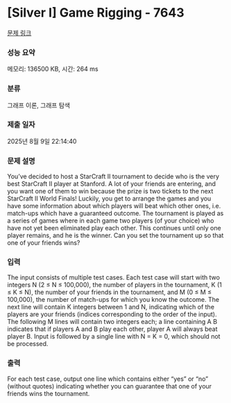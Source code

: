 # [Silver I] Game Rigging - 7643 

[문제 링크](https://www.acmicpc.net/problem/7643) 

### 성능 요약

메모리: 136500 KB, 시간: 264 ms

### 분류

그래프 이론, 그래프 탐색

### 제출 일자

2025년 8월 9일 22:14:40

### 문제 설명

<p>You’ve decided to host a StarCraft II tournament to decide who is the very best StarCraft II player at Stanford. A lot of your friends are entering, and you want one of them to win because the prize is two tickets to the next StarCraft II World Finals! Luckily, you get to arrange the games and you have some information about which players will beat which other ones, i.e. match-ups which have a guaranteed outcome. The tournament is played as a series of games where in each game two players (of your choice) who have not yet been eliminated play each other. This continues until only one player remains, and he is the winner. Can you set the tournament up so that one of your friends wins?</p>

### 입력 

 <p>The input consists of multiple test cases. Each test case will start with two integers N (2 ≤ N ≤ 100,000), the number of players in the tournament, K (1 ≤ K ≤ N), the number of your friends in the tournament, and M (0 ≤ M ≤ 100,000), the number of match-ups for which you know the outcome. The next line will contain K integers between 1 and N, indicating which of the players are your friends (indices corresponding to the order of the input). The following M lines will contain two integers each; a line containing A B indicates that if players A and B play each other, player A will always beat player B. Input is followed by a single line with N = K = 0, which should not be processed.</p>

### 출력 

 <p>For each test case, output one line which contains either “yes” or “no” (without quotes) indicating whether you can guarantee that one of your friends wins the tournament.</p>

